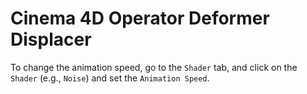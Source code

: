 # Cinema 4D Operator Deformer Displacer

To change the animation speed, go to the `Shader` tab, and click on the `Shader` (e.g., `Noise`) and set the `Animation Speed`.
